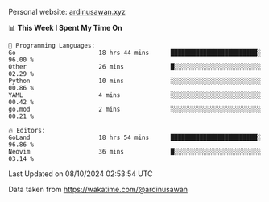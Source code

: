 Personal website: [ardinusawan.xyz](https://ardinusawan.xyz)

<!--START_SECTION:waka-->
📊 **This Week I Spent My Time On** 

```text
💬 Programming Languages: 
Go                       18 hrs 44 mins      ████████████████████████░   96.00 % 
Other                    26 mins             █░░░░░░░░░░░░░░░░░░░░░░░░   02.29 % 
Python                   10 mins             ░░░░░░░░░░░░░░░░░░░░░░░░░   00.86 % 
YAML                     4 mins              ░░░░░░░░░░░░░░░░░░░░░░░░░   00.42 % 
go.mod                   2 mins              ░░░░░░░░░░░░░░░░░░░░░░░░░   00.21 % 

🔥 Editors: 
GoLand                   18 hrs 54 mins      ████████████████████████░   96.86 % 
Neovim                   36 mins             █░░░░░░░░░░░░░░░░░░░░░░░░   03.14 % 
```


 Last Updated on 08/10/2024 02:53:54 UTC
<!--END_SECTION:waka-->
Data taken from https://wakatime.com/@ardinusawan
